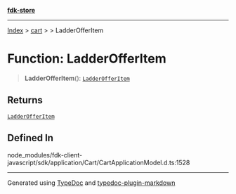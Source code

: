 [**fdk-store**](../../../README.md)
***

[Index](../../../API.md) > [cart](../../README.md) > [<internal>](../README.md) > LadderOfferItem

# Function: LadderOfferItem

> **LadderOfferItem**(): [`LadderOfferItem`](../type-aliases/type-alias.LadderOfferItem.md)

## Returns

[`LadderOfferItem`](../type-aliases/type-alias.LadderOfferItem.md)

## Defined In

node\_modules/fdk-client-javascript/sdk/application/Cart/CartApplicationModel.d.ts:1528

***
Generated using [TypeDoc](https://typedoc.org/) and [typedoc-plugin-markdown](https://www.npmjs.com/package/typedoc-plugin-markdown)
